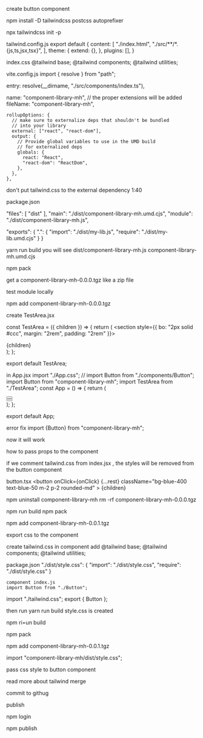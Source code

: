create button component

<!-- import React from "react";

const Button = (props) => {
  return <div>Hello</div>;
};

export default Button; -->

npm install -D tailwindcss postcss autoprefixer

npx tailwindcss init -p

tailwind.config.js
export default {
  content: [
    "./index.html",
    "./src/**/*.{js,ts,jsx,tsx}",
  ],
  theme: {
    extend: {},
  },
  plugins: [],
}

index.css
@tailwind base;
@tailwind components;
@tailwind utilities;

vite.config.js
import { resolve } from "path";

 entry: resolve(__dirname, "./src/components/index.ts"),   

  name: "component-library-mh",
      // the proper extensions will be added
      fileName: "component-library-mh",



    rollupOptions: {
      // make sure to externalize deps that shouldn't be bundled
      // into your library
      external: ["react", "react-dom"],
      output: {
        // Provide global variables to use in the UMD build
        // for externalized deps
        globals: {
          react: "React",
          "react-dom": "ReactDom",
        },
      },
    },    

don't put tailwind.css to the external dependency
1:40

package.json

 "files": [
    "dist"
  ],
  "main": "./dist/component-library-mh.umd.cjs",
  "module": "./dist/component-library-mh.js",

  "exports": {
    ".": {
      "import": "./dist/my-lib.js",
      "require": "./dist/my-lib.umd.cjs"
    }
  }


  yarn run  build
  you will see dist/component-library-mh.js
  component-library-mh.umd.cjs

  npm pack

  get a component-library-mh-0.0.0.tgz like a zip file

  test module locally

  npm add component-library-mh-0.0.0.tgz

  create TestArea.jsx

  const TestArea = ({ children }) => {
  return (
    <section style={{ bo: "2px solid #ccc", margin: "2rem", padding: "2rem" }}>
      <div>{children}</div>
    </section>
  );
};

export default TestArea;

in App.jsx
import "./App.css";
// import Button from "./components/Button";
import Button from "component-library-mh";
import TestArea from "./TestArea";
const App = () => {
  return (
    <main>
      <section>
        <Button />
      </section>
      <TestArea>
        <Button />
      </TestArea>
    </main>
  );
};

export default App;


error 
fix
import {Button} from "component-library-mh";


now it will work 

how to pass props to the component 


if we comment tailwind.css from index.jsx , 
the styles will be removed from the button component 

button.tsx
 <button
      onClick={onClick}
      {...rest}
      className="bg-blue-400 text-blue-50 m-2 p-2 rounded-md"
    >
      {children}
  </button>


npm uninstall component-library-mh
rm -rf component-library-mh-0.0.0.tgz

npm run build
npm pack

npm add component-library-mh-0.0.1.tgz


export css to the component

create tailwind.css in component
 add @tailwind base;
@tailwind components;
@tailwind utilities;

package.json
 "./dist/style.css": {
      "import": "./dist/style.css",
      "require": "./dist/style.css"
    }

    component index.js
    import Button from "./Button";
import "./tailwind.css";
export { Button };

then run yarn run build 
style.css is created

npm ri=un build 

npm pack 

npm add component-library-mh-0.0.1.tgz

 import "component-library-mh/dist/style.css";


 pass css style to button component

 read more about tailwind merge

commit to githug

publish

npm login

npm publish







